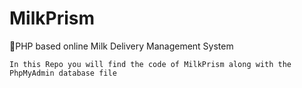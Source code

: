 # MilkPrism
:bookmark_tabs:PHP based online Milk Delivery Management System

``` In this Repo you will find the code of MilkPrism along with the PhpMyAdmin database file ```
